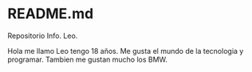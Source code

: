 # README.md
Repositorio Info. Leo.

Hola me llamo Leo tengo 18 años. Me gusta el mundo de la tecnologia y programar. Tambien me gustan mucho los BMW.
